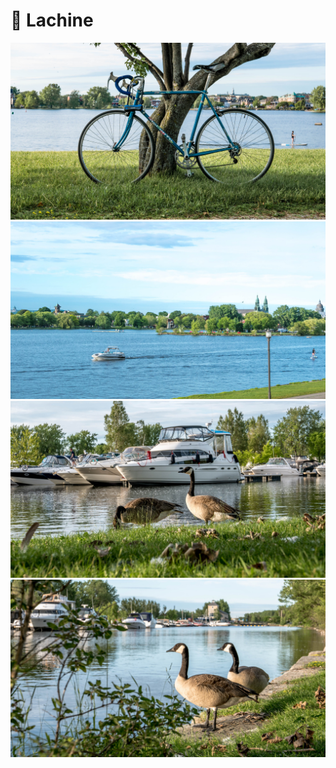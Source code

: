 # 🚴 Lachine

[![P1000756](/photos/hd/P1000756.jpg)](/photos/P1000756.md)
[![P1000760](/photos/hd/P1000760.jpg)](/photos/P1000760.md)
[![P1000764](/photos/hd/P1000764.jpg)](/photos/P1000764.md)
[![P1000782](/photos/hd/P1000782.jpg)](/photos/P1000782.md)
